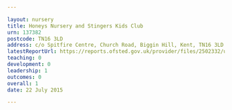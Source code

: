 ```yaml
---

layout: nursery
title: Honeys Nursery and Stingers Kids Club
urn: 137382
postcode: TN16 3LD
address: c/o Spitfire Centre, Church Road, Biggin Hill, Kent, TN16 3LD
latestReportUrl: https://reports.ofsted.gov.uk/provider/files/2502332/urn/137382.pdf
teaching: 0
development: 0
leadership: 1
outcomes: 0
overall: 1
date: 22 July 2015

---
```

